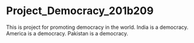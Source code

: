 # Project_Democracy_201b209
This is project for promoting democracy in the world.
India is a democracy.
America is a democracy.
Pakistan is a democracy.

